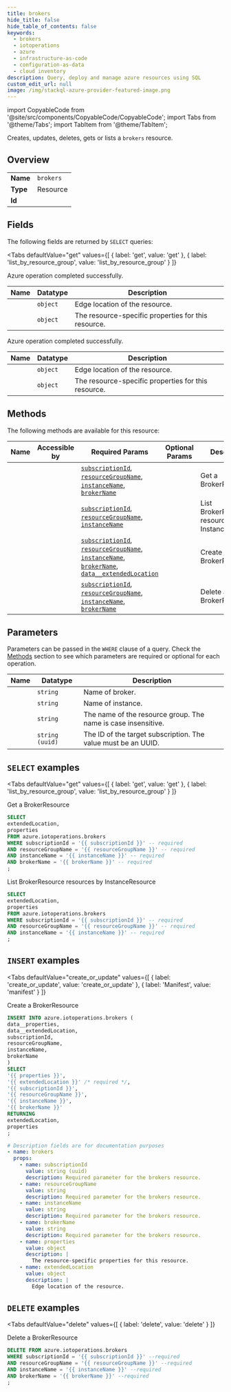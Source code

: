 ```yaml
--- 
title: brokers
hide_title: false
hide_table_of_contents: false
keywords:
  - brokers
  - iotoperations
  - azure
  - infrastructure-as-code
  - configuration-as-data
  - cloud inventory
description: Query, deploy and manage azure resources using SQL
custom_edit_url: null
image: /img/stackql-azure-provider-featured-image.png
---
```


import CopyableCode from '@site/src/components/CopyableCode/CopyableCode';
import Tabs from '@theme/Tabs';
import TabItem from '@theme/TabItem';

Creates, updates, deletes, gets or lists a <code>brokers</code> resource.

## Overview
<table><tbody>
<tr><td><b>Name</b></td><td><code>brokers</code></td></tr>
<tr><td><b>Type</b></td><td>Resource</td></tr>
<tr><td><b>Id</b></td><td><CopyableCode code="azure.iotoperations.brokers" /></td></tr>
</tbody></table>

## Fields

The following fields are returned by `SELECT` queries:

<Tabs
    defaultValue="get"
    values={[
        { label: 'get', value: 'get' },
        { label: 'list_by_resource_group', value: 'list_by_resource_group' }
    ]}
>
<TabItem value="get">

Azure operation completed successfully.

<table>
<thead>
    <tr>
    <th>Name</th>
    <th>Datatype</th>
    <th>Description</th>
    </tr>
</thead>
<tbody>
<tr>
    <td><CopyableCode code="extendedLocation" /></td>
    <td><code>object</code></td>
    <td>Edge location of the resource.</td>
</tr>
<tr>
    <td><CopyableCode code="properties" /></td>
    <td><code>object</code></td>
    <td>The resource-specific properties for this resource.</td>
</tr>
</tbody>
</table>
</TabItem>
<TabItem value="list_by_resource_group">

Azure operation completed successfully.

<table>
<thead>
    <tr>
    <th>Name</th>
    <th>Datatype</th>
    <th>Description</th>
    </tr>
</thead>
<tbody>
<tr>
    <td><CopyableCode code="extendedLocation" /></td>
    <td><code>object</code></td>
    <td>Edge location of the resource.</td>
</tr>
<tr>
    <td><CopyableCode code="properties" /></td>
    <td><code>object</code></td>
    <td>The resource-specific properties for this resource.</td>
</tr>
</tbody>
</table>
</TabItem>
</Tabs>

## Methods

The following methods are available for this resource:

<table>
<thead>
    <tr>
    <th>Name</th>
    <th>Accessible by</th>
    <th>Required Params</th>
    <th>Optional Params</th>
    <th>Description</th>
    </tr>
</thead>
<tbody>
<tr>
    <td><a href="#get"><CopyableCode code="get" /></a></td>
    <td><CopyableCode code="select" /></td>
    <td><a href="#parameter-subscriptionId"><code>subscriptionId</code></a>, <a href="#parameter-resourceGroupName"><code>resourceGroupName</code></a>, <a href="#parameter-instanceName"><code>instanceName</code></a>, <a href="#parameter-brokerName"><code>brokerName</code></a></td>
    <td></td>
    <td>Get a BrokerResource</td>
</tr>
<tr>
    <td><a href="#list_by_resource_group"><CopyableCode code="list_by_resource_group" /></a></td>
    <td><CopyableCode code="select" /></td>
    <td><a href="#parameter-subscriptionId"><code>subscriptionId</code></a>, <a href="#parameter-resourceGroupName"><code>resourceGroupName</code></a>, <a href="#parameter-instanceName"><code>instanceName</code></a></td>
    <td></td>
    <td>List BrokerResource resources by InstanceResource</td>
</tr>
<tr>
    <td><a href="#create_or_update"><CopyableCode code="create_or_update" /></a></td>
    <td><CopyableCode code="insert" /></td>
    <td><a href="#parameter-subscriptionId"><code>subscriptionId</code></a>, <a href="#parameter-resourceGroupName"><code>resourceGroupName</code></a>, <a href="#parameter-instanceName"><code>instanceName</code></a>, <a href="#parameter-brokerName"><code>brokerName</code></a>, <a href="#parameter-data__extendedLocation"><code>data__extendedLocation</code></a></td>
    <td></td>
    <td>Create a BrokerResource</td>
</tr>
<tr>
    <td><a href="#delete"><CopyableCode code="delete" /></a></td>
    <td><CopyableCode code="delete" /></td>
    <td><a href="#parameter-subscriptionId"><code>subscriptionId</code></a>, <a href="#parameter-resourceGroupName"><code>resourceGroupName</code></a>, <a href="#parameter-instanceName"><code>instanceName</code></a>, <a href="#parameter-brokerName"><code>brokerName</code></a></td>
    <td></td>
    <td>Delete a BrokerResource</td>
</tr>
</tbody>
</table>

## Parameters

Parameters can be passed in the `WHERE` clause of a query. Check the [Methods](#methods) section to see which parameters are required or optional for each operation.

<table>
<thead>
    <tr>
    <th>Name</th>
    <th>Datatype</th>
    <th>Description</th>
    </tr>
</thead>
<tbody>
<tr id="parameter-brokerName">
    <td><CopyableCode code="brokerName" /></td>
    <td><code>string</code></td>
    <td>Name of broker.</td>
</tr>
<tr id="parameter-instanceName">
    <td><CopyableCode code="instanceName" /></td>
    <td><code>string</code></td>
    <td>Name of instance.</td>
</tr>
<tr id="parameter-resourceGroupName">
    <td><CopyableCode code="resourceGroupName" /></td>
    <td><code>string</code></td>
    <td>The name of the resource group. The name is case insensitive.</td>
</tr>
<tr id="parameter-subscriptionId">
    <td><CopyableCode code="subscriptionId" /></td>
    <td><code>string (uuid)</code></td>
    <td>The ID of the target subscription. The value must be an UUID.</td>
</tr>
</tbody>
</table>

## `SELECT` examples

<Tabs
    defaultValue="get"
    values={[
        { label: 'get', value: 'get' },
        { label: 'list_by_resource_group', value: 'list_by_resource_group' }
    ]}
>
<TabItem value="get">

Get a BrokerResource

```sql
SELECT
extendedLocation,
properties
FROM azure.iotoperations.brokers
WHERE subscriptionId = '{{ subscriptionId }}' -- required
AND resourceGroupName = '{{ resourceGroupName }}' -- required
AND instanceName = '{{ instanceName }}' -- required
AND brokerName = '{{ brokerName }}' -- required
;
```
</TabItem>
<TabItem value="list_by_resource_group">

List BrokerResource resources by InstanceResource

```sql
SELECT
extendedLocation,
properties
FROM azure.iotoperations.brokers
WHERE subscriptionId = '{{ subscriptionId }}' -- required
AND resourceGroupName = '{{ resourceGroupName }}' -- required
AND instanceName = '{{ instanceName }}' -- required
;
```
</TabItem>
</Tabs>


## `INSERT` examples

<Tabs
    defaultValue="create_or_update"
    values={[
        { label: 'create_or_update', value: 'create_or_update' },
        { label: 'Manifest', value: 'manifest' }
    ]}
>
<TabItem value="create_or_update">

Create a BrokerResource

```sql
INSERT INTO azure.iotoperations.brokers (
data__properties,
data__extendedLocation,
subscriptionId,
resourceGroupName,
instanceName,
brokerName
)
SELECT 
'{{ properties }}',
'{{ extendedLocation }}' /* required */,
'{{ subscriptionId }}',
'{{ resourceGroupName }}',
'{{ instanceName }}',
'{{ brokerName }}'
RETURNING
extendedLocation,
properties
;
```
</TabItem>
<TabItem value="manifest">

```yaml
# Description fields are for documentation purposes
- name: brokers
  props:
    - name: subscriptionId
      value: string (uuid)
      description: Required parameter for the brokers resource.
    - name: resourceGroupName
      value: string
      description: Required parameter for the brokers resource.
    - name: instanceName
      value: string
      description: Required parameter for the brokers resource.
    - name: brokerName
      value: string
      description: Required parameter for the brokers resource.
    - name: properties
      value: object
      description: |
        The resource-specific properties for this resource.
    - name: extendedLocation
      value: object
      description: |
        Edge location of the resource.
```
</TabItem>
</Tabs>


## `DELETE` examples

<Tabs
    defaultValue="delete"
    values={[
        { label: 'delete', value: 'delete' }
    ]}
>
<TabItem value="delete">

Delete a BrokerResource

```sql
DELETE FROM azure.iotoperations.brokers
WHERE subscriptionId = '{{ subscriptionId }}' --required
AND resourceGroupName = '{{ resourceGroupName }}' --required
AND instanceName = '{{ instanceName }}' --required
AND brokerName = '{{ brokerName }}' --required
;
```
</TabItem>
</Tabs>
